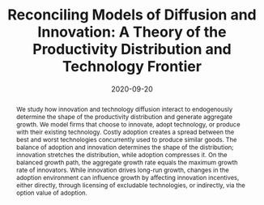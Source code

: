 ---
# Documentation: https://sourcethemes.com/academic/docs/managing-content/

title: 'Reconciling Models of Diffusion and Innovation: A Theory of the Productivity Distribution and Technology Frontier'
subtitle: ''
summary: ' We study how innovation and technology diffusion interact to endogenously determine the shape of the productivity distribution and generate aggregate growth.'
authors:
- Jess Benhabib
- Jesse Perla
- Christopher Tonetti
categories: []
date: '2020-09-20'
lastmod: 2020-09-17T06:20:03-07:00
featured: true
draft: false

# Featured image
# To use, add an image named `featured.jpg/png` to your page's folder.
# Focal points: Smart, Center, TopLeft, Top, TopRight, Left, Right, BottomLeft, Bottom, BottomRight.
image:
  caption: ''
  focal_point: ''
  preview_only: false

# Projects (optional).
#   Associate this post with one or more of your projects.
#   Simply enter your project's folder or file name without extension.
#   E.g. `projects = ["internal-project"]` references `content/project/deep-learning/index.md`.
projects: ["information-diffusion"]
publishDate: '2020-09-17T13:19:59.050789Z'
publication_types:
- 2
publication: '**Conditionally Accepted at Econometrica**'
abstract: We study how innovation and technology diffusion interact to endogenously determine the shape of the productivity distribution and generate aggregate growth. We model firms that choose to innovate, adopt technology, or produce with their existing technology. Costly adoption creates a spread between the best and worst technologies concurrently used to produce similar goods. The balance of adoption and innovation determines the shape of the distribution; innovation stretches the distribution, while adoption compresses it. On the balanced growth path, the aggregate growth rate equals the maximum growth rate of innovators. While innovation drives long-run growth, changes in the adoption environment can influence growth by affecting innovation incentives, either directly, through licensing of excludable technologies, or indirectly, via the option value of adoption.
links:
  - name: Appendix
    url: 'benhabib_perla_tonetti_2_technical_appendix.pdf'
---